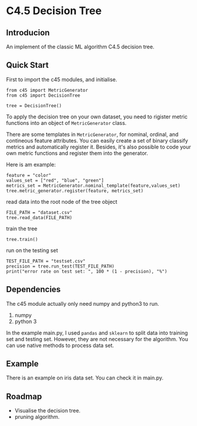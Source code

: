 # C4.5 Decision Tree
## Introducion
An implement of the classic ML algorithm C4.5 decision tree.
## Quick Start
First to import the c45 modules, and initialise.
```
from c45 import MetricGenerator
from c45 import DecisionTree

tree = DecisionTree()
```
To apply the decision tree on your own dataset, you need to rigister metric functions into an object of ```MetricGenerator``` class.

There are some templates in ```MetricGenerator```, for nominal, ordinal, and contineous feature attributes. You can easily create a set of binary classify metrics and automatically register it. Besides, it's also possible to code your own metric functions and register them into the generator.

Here is am example:
```
feature = "color"
values_set = ["red", "blue", "green"]
metrics_set = MetricGenerator.nominal_template(feature,values_set)
tree.metric_generator.register(feature, metrics_set)
```
read data into the root node of the tree object
```
FILE_PATH = "dataset.csv"
tree.read_data(FILE_PATH)
```
train the tree
```
tree.train()
```
run on the testing set
```
TEST_FILE_PATH = "testset.csv"
precision = tree.run_test(TEST_FILE_PATH)
print("error rate on test set: ", 100 * (1 - precision), "%")
```
## Dependencies
The c45 module actually only need numpy and python3 to run.
1. numpy
2. python 3

In the example main.py, I used ```pandas``` and ```sklearn``` to split data into training set and testing set. However, they are not necessary for the algorithm. You can use native methods to process data set.
## Example
There is an example on iris data set. You can check it in main.py.
## Roadmap
- Visualise the decision tree.
- pruning algorithm.